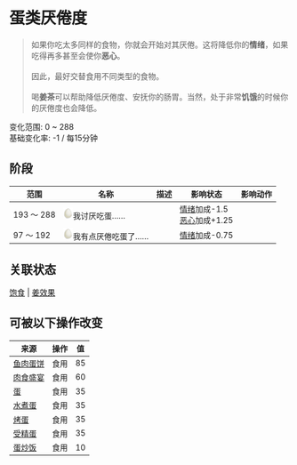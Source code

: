 # 蛋类<nobr>厌倦度</nobr>  
> 如果你吃太多同样的食物，你就会开始对其厌倦。这将降低你的<b>情绪</b>，如果吃得再多甚至会使你<b>恶心</b>。<br><br>因此，最好交替食用不同类型的食物。<br><br>喝<b>姜茶</b>可以帮助降低厌倦度、安抚你的肠胃。当然，处于非常<b>饥饿</b>的时候你的厌倦度也会降低。  
  
变化范围: 0 ~ 288  
基础变化率: -1 / 每15分钟  
## 阶段  
范围  |  名称  |  描述  |  影响状态  |  影响动作  
----  |  ----  |  ----  |  ----  |  ----  
193 ～ 288  |  <img decoding="async" src="Sprite/SaturationEgg.png" href="a.md" style="max-width:20px;max-height:20px;">我讨厌吃蛋……  |    |  [情绪](Morale.md)加成-1.5<br>[恶心](Nausea.md)加成+1.25  |    
97 ～ 192  |  <img decoding="async" src="Sprite/SaturationEgg.png" href="a.md" style="max-width:20px;max-height:20px;">我有点厌倦吃蛋了……  |    |  [情绪](Morale.md)加成-0.75  |    
## 关联状态  
[饱食](Satiation.md)  |  [姜效果](GingerEffect.md)  
## 可被以下操作改变  
来源  |  操作  |  值  
----  |  ----  |  ----  
[鱼肉蛋饼](FishOmelette.md)  |  食用  |  85  
[肉食盛宴](HeartyFeast.md)  |  食用  |  60  
[蛋](Egg.md)  |  食用  |  35  
[水煮蛋](EggBoiled.md)  |  食用  |  35  
[烤蛋](EggCooked.md)  |  食用  |  35  
[受精蛋](EggPartridgeFertilized.md)  |  食用  |  35  
[蛋炒饭](EggFriedRice.md)  |  食用  |  10  
